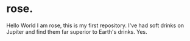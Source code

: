 # rose.

Hello World
I am rose, this is my first repository.
I've had soft drinks on Jupiter and find them far superior to Earth's drinks.
Yes.
